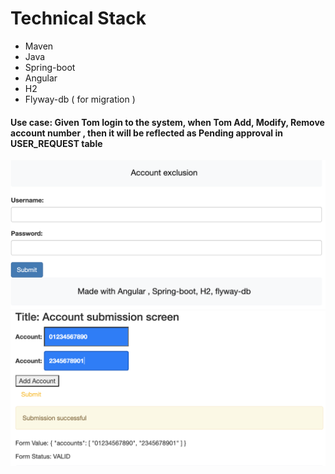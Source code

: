 # Technical Stack
* Maven 
* Java
* Spring-boot
* Angular
* H2
* Flyway-db ( for migration )

#### Use case: Given Tom login to the system,  when Tom Add, Modify, Remove account number , then it will be  reflected as Pending approval in USER_REQUEST table

![Login Screen](./docs/LoginScreen.png)
![Add accounts](./docs/AccountSubmission.png)
